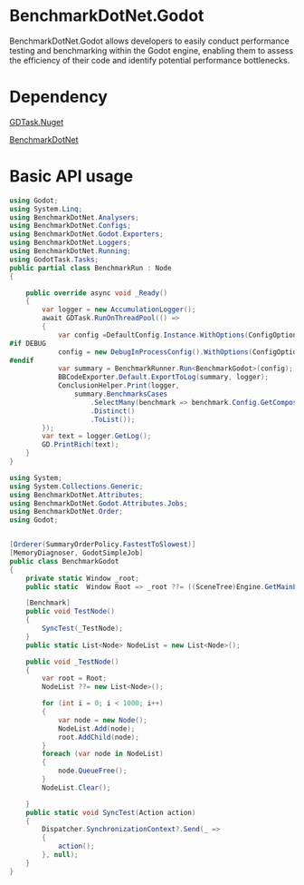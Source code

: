 # BenchmarkDotNet.Godot
BenchmarkDotNet.Godot allows developers to easily conduct performance testing and benchmarking within the Godot engine, enabling them to assess the efficiency of their code and identify potential performance bottlenecks.

# Dependency 

[GDTask.Nuget](https://github.com/Delsin-Yu/GDTask.Nuget)

[BenchmarkDotNet](https://github.com/dotnet/BenchmarkDotNet)

# Basic API usage


```csharp
using Godot;
using System.Linq;
using BenchmarkDotNet.Analysers;
using BenchmarkDotNet.Configs;
using BenchmarkDotNet.Godot.Exporters;
using BenchmarkDotNet.Loggers;
using BenchmarkDotNet.Running;
using GodotTask.Tasks;
public partial class BenchmarkRun : Node
{

    public override async void _Ready()
    {
        var logger = new AccumulationLogger();
        await GDTask.RunOnThreadPool(() =>
        {
            var config =DefaultConfig.Instance.WithOptions(ConfigOptions.DisableOptimizationsValidator);
#if DEBUG
            config = new DebugInProcessConfig().WithOptions(ConfigOptions.DisableOptimizationsValidator);
#endif
            var summary = BenchmarkRunner.Run<BenchmarkGodot>(config);
            BBCodeExporter.Default.ExportToLog(summary, logger);
            ConclusionHelper.Print(logger,
                summary.BenchmarksCases
                    .SelectMany(benchmark => benchmark.Config.GetCompositeAnalyser().Analyse(summary))
                    .Distinct()
                    .ToList());
        });
        var text = logger.GetLog();
        GD.PrintRich(text);
    }
}
```

```csharp
using System;
using System.Collections.Generic;
using BenchmarkDotNet.Attributes;
using BenchmarkDotNet.Godot.Attributes.Jobs;
using BenchmarkDotNet.Order;
using Godot;


[Orderer(SummaryOrderPolicy.FastestToSlowest)]
[MemoryDiagnoser, GodotSimpleJob]
public class BenchmarkGodot
{
    private static Window _root;
    public static  Window Root => _root ??= ((SceneTree)Engine.GetMainLoop()).Root;

    [Benchmark]
    public void TestNode()
    {
        SyncTest(_TestNode);
    }
    public static List<Node> NodeList = new List<Node>();

    public void _TestNode()
    {
        var root = Root;
        NodeList ??= new List<Node>();

        for (int i = 0; i < 1000; i++)
        {
            var node = new Node();
            NodeList.Add(node);
            root.AddChild(node);
        }
        foreach (var node in NodeList)
        {
            node.QueueFree();
        }
        NodeList.Clear();

    }
    public static void SyncTest(Action action)
    {
        Dispatcher.SynchronizationContext?.Send(_ =>
        {
            action();
        }, null);
    }
}
```
